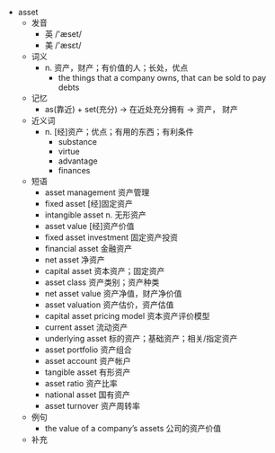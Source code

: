 - asset
  - 发音
    - 英 /'æset/
    - 美 /'æsɛt/
  - 词义
    - n. 资产，财产；有价值的人；长处，优点
      - the things that a company owns, that can be sold to pay debts
  - 记忆
    - as(靠近) + set(充分) → 在近处充分拥有 → 资产， 财产
  - 近义词
    - n. [经]资产；优点；有用的东西；有利条件
      - substance
      - virtue
      - advantage
      - finances
  - 短语
    - asset management 资产管理
    - fixed asset [经]固定资产
    - intangible asset n. 无形资产
    - asset value [经]资产价值
    - fixed asset investment 固定资产投资
    - financial asset 金融资产
    - net asset 净资产
    - capital asset 资本资产；固定资产
    - asset class 资产类别；资产种类
    - net asset value 资产净值，财产净价值
    - asset valuation 资产估价，资产估值
    - capital asset pricing model 资本资产评价模型
    - current asset 流动资产
    - underlying asset 标的资产；基础资产；相关/指定资产
    - asset portfolio 资产组合
    - asset account 资产帐户
    - tangible asset 有形资产
    - asset ratio 资产比率
    - national asset 国有资产
    - asset turnover 资产周转率
  - 例句
    - the value of a company’s assets 公司的资产价值
  - 补充